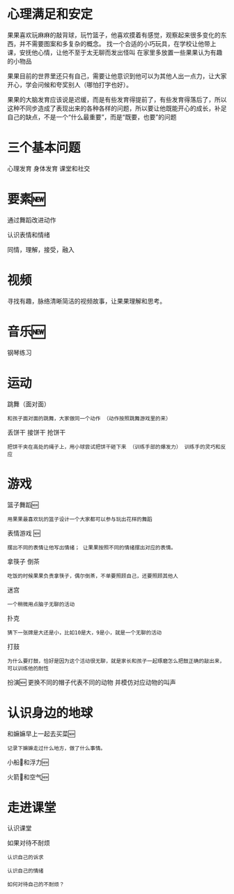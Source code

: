 <!-- 
https://docs.github.com/en/get-started/writing-on-github/getting-started-with-writing-and-formatting-on-github/basic-writing-and-formatting-syntax
 -->

心理满足和安定
====

果果喜欢玩麻麻的敲背球，玩竹篮子，他喜欢摸着有感觉，观察起来很多变化的东西，并不需要图案和多复杂的概念。
	找一个合适的小巧玩具，在学校让他带上课，安抚他心情，让他不至于太无聊而发出怪叫
	在家里多放置一些果果认为有趣的小物品

果果目前的世界里还只有自己，需要让他意识到他可以为其他人出一点力，让大家开心，学会问候和夸奖别人（哪怕打字也好）。

果果的大脑发育应该说是迟缓，而是有些发育得提前了，有些发育得落后了，所以这种不同步造成了表现出来的各种各样的问题，所以要让他既能开心的成长，补足自己的缺点，不是一个“什么最重要”，而是“既要，也要”的问题

三个基本问题
====
心理发育 身体发育 课堂和社交

要素:new:
====
通过舞蹈改进动作

认识表情和情绪

同情，理解，接受，融入


视频
====
寻找有趣，脉络清晰简洁的视频故事，让果果理解和思考。

音乐:new:
====

钢琴练习

运动
====

跳舞（面对面）

	和孩子面对面的跳舞，大家做同一个动作 （动作按照跳舞游戏里的来）
	
丢饼干 接饼干 抢饼干

	把饼干夹在高处的绳子上，用小球尝试把饼干砸下来 （训练手部的爆发力） 训练手的灵巧和反应
	
游戏
====

篮子舞蹈:new:
	
	用果果最喜欢玩的篮子设计一个大家都可以参与玩出花样的舞蹈

表情游戏 :new:

	摆出不同的表情让他写出情绪； 让果果按照不同的情绪摆出对应的表情。

	
拿筷子 倒茶

	吃饭的时候果果负责拿筷子，偶尔倒茶，不单要照顾自己，还要照顾其他人
	
迷宫

	一个稍微用点脑子无聊的活动
	
扑克  

	猜下一张牌是大还是小，比如10是大，9是小，就是一个无聊的活动
	
打鼓

	为什么要打鼓，恰好是因为这个活动很无聊，就是家长和孩子一起琢磨怎么把鼓正确的敲出来，可以训练他的耐性
	
扮演:new:
	更换不同的帽子代表不同的动物 并模仿对应动物的叫声
	


认识身边的地球
====
和嫲嫲早上一起去买菜:new:

	记录下嫲嫲走过什么地方，做了什么事情。
	
小船🚣和浮力🆕

火箭🚀和空气🆕

走进课堂
====
认识课堂

如果对待不耐烦

	认识自己的诉求
	
	认识自己的情绪
	
	如何对待自己的不耐烦？




